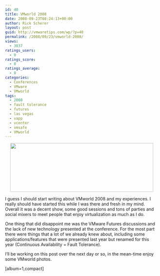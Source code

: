 ```yaml
---
id: 40
title: VMworld 2008
date: 2008-09-23T08:24:13+00:00
author: Rick Scherer
layout: post
guid: http://vmwaretips.com/wp/?p=40
permalink: /2008/09/23/vmworld-2008/
views:
  - 3837
ratings_users:
  - 0
ratings_score:
  - 0
ratings_average:
  - 0
categories:
  - Conferences
  - VMware
  - VMworld
tags:
  - 2008
  - fault tolerance
  - futures
  - las vegas
  - vapp
  - vcenter
  - vmsafe
  - VMworld
---
```

<p style="text-align: center;">
  <a href="http://vmworld.com/conferences/2008/" target="_blank"><img class="aligncenter" src="http://vmworld.com/files/images/vmworld08/hero_vmworld08.gif" alt="" width="470" height="160" /></a>
</p>

I guess I should start writing about VMworld 2008 and my experiences. I really should have started this while I was there and fresh in my mind. Overall it was a decent show, some good sessions and tons of parties and social mixers to meet people that enjoy virtualization as much as I do.

<!--more-->

One thing that did disappoint me was the VMware Futures discussions and the lack of new technology presented at the conference. For the most part there were things that a lot of we already knew about, including some applications/features that were presented last year but renamed for this year (Continuous Availability = Fault Tolerance).

I&#8217;ll be working on this post over the next day or so, in the mean-time enjoy some VMworld photos.

[album=1,compact]